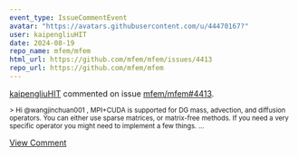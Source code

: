 ```yaml
---
event_type: IssueCommentEvent
avatar: "https://avatars.githubusercontent.com/u/44470167?"
user: kaipengliuHIT
date: 2024-08-19
repo_name: mfem/mfem
html_url: https://github.com/mfem/mfem/issues/4413
repo_url: https://github.com/mfem/mfem
---
```


<a href='https://github.com/kaipengliuHIT' target='_blank'>kaipengliuHIT</a> commented on issue <a href='https://github.com/mfem/mfem/issues/4413' target='_blank'>mfem/mfem#4413</a>.

<small>> Hi @wangjinchuan001 , MPI+CUDA is supported for DG mass, advection, and diffusion operators. You can either use sparse matrices, or matrix-free methods. If you need a very specific operator you might need to implement a few things....</small>

<a href='https://github.com/mfem/mfem/issues/4413' target='_blank'>View Comment</a>